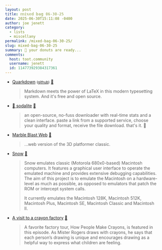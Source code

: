 ```yaml
---
layout: post
title: 𝕞𝕚𝕩𝕖𝕕 𝕓𝕒𝕘 𝟘𝟞-𝟛𝟘-𝟚𝟝
date: 2025-06-30T15:11:08 -0400
author: joe jenett
category:
  - lists
  - miscellany
permalink: /mixed-bag-06-30-25/
slug: mixed-bag-06-30-25
summary: 🍩 your donuts are ready...
comments:
  host: toot.community
  username: jenett
  id: 114773929384317361
---
```

<ul class="links">
	<li><a title="Markdown with superpowers" href="https://quarkdown.com/">Quarkdown</a> <small>(<a href="https://github.com/iamgio/quarkdown">github</a>)</small> <a title="source" href="https://pinboard.in/u:jugglebird">📌</a><blockquote><p>Markdown meets the power of LaTeX in this modern typesetting system. And it's free and open source.</p></blockquote></li>
	<li><a title="GitHub - oterin/sodalite: open. paste. save." href="https://github.com/oterin/sodalite">🌊 sodalite</a> <a title="source" href="https://pinboard.in/u:tdjones">📌</a><blockquote><p>an open-source, no-fuss downloader with real-time stats and a clean interface. paste a link from a supported service, choose your quality and format, receive the file download. that's it. 🎯</p></blockquote></li>
	<li><a href="https://marbleblast.vaniverse.io/">Marble Blast Web</a> <a title="source" href="https://pinboard.in/u:dhotson">📌</a><blockquote><p>...web version of the 3D platformer classic.</p></blockquote></li>
	<li><a title="Classic Macintosh emulator" href="https://snowemu.com/">Snow</a> <a title="source" href="https://pinboard.in/u:roger">📌</a><blockquote><p>Snow emulates classic (Motorola 680x0-based) Macintosh computers. It features a graphical user interface to operate the emulated machine and provides extensive debugging capabilities. The aim of this project is to emulate the Macintosh on a hardware-level as much as possible, as opposed to emulators that patch the ROM or intercept system calls.</p><p>It currently emulates the Macintosh 128K, Macintosh 512K, Macintosh Plus, Macintosh SE, Macintosh Classic and Macintosh II.</p></blockquote></li>
	<li><a title="Mister Rogers' Neighborhood" href="https://www.misterrogers.org/episodes/a-visit-to-a-crayon-factory/">A visit to a crayon factory</a> <a title="source" href="https://pinboard.in/u:driscoll">📌</a><blockquote><p>A favorite factory tour, How People Make Crayons, is featured in this episode. As Mister Rogers draws with crayons, he says that each person’s drawing is unique and encourages drawing as a helpful way to express what children are feeling.</p></blockquote></li>
</ul>
<a href="https://brid.gy/publish/mastodon"></a>